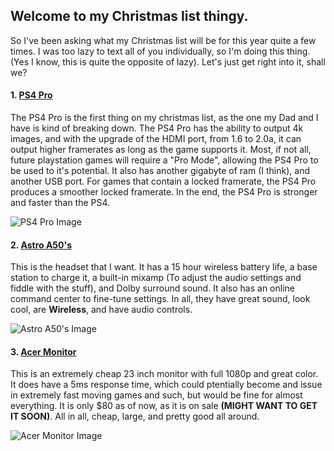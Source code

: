 ## Welcome to my Christmas list thingy.

So I've been asking what my Christmas list will be for this year quite a few times.
I was too lazy to text all of you individually, so I'm doing this thing. (Yes I know, this is quite the opposite of lazy).
Let's just get right into it, shall we?

#### 1. [PS4 Pro](https://www.playstation.com/en-us/explore/ps4-pro/)
The PS4 Pro is the first thing on my christmas list, as the one my Dad and I have is kind of breaking down. The PS4 Pro
has the ability to output 4k images, and with the upgrade of the HDMI port, from 1.6 to 2.0a, it can output higher framerates
as long as the game supports it. Most, if not all, future playstation games will require a "Pro Mode", allowing the PS4 Pro
to be used to it's potential. It also has another gigabyte of ram (I think), and another USB port. For games that contain a locked
framerate, the PS4 Pro produces a smoother locked framerate. In the end, the PS4 Pro is stronger and faster than the PS4.

![PS4 Pro Image](https://cdn.images.express.co.uk/img/dynamic/143/590x/PS4-Pro-Specs-709205.jpg)

#### 2. [Astro A50's](https://www.astrogaming.com/headsets/A50-GEN3-PS4.html#)
This is the headset that I want. It has a 15 hour wireless battery life, a base station to charge it, a built-in mixamp (To adjust the audio settings and fiddle with the stuff), and Dolby surround sound. It also has an online command center to fine-tune settings. In all, they have great sound, look cool, are **Wireless**, and have audio controls.

![Astro A50's Image](https://www.astrogaming.com/dw/image/v2/AALZ_PRD/on/demandware.static/-/Sites-masterCatalog_AstroGaming_RP/default/dw96d3457f/product-images/3AS52-AGW9N-510_primary_3.jpg?sw=720&sh=720&sm=fit)

#### 3. [Acer Monitor](https://www.bestbuy.com/site/acer-h6-series-23-ips-led-hd-monitor-black/4751006.p?skuId=4751006&ref=199&loc=zhehdLHc0f8&acampID=1&siteID=zhehdLHc0f8-YvSoRHULYARPTnE5qag5rg)
This is an extremely cheap 23 inch monitor with full 1080p and great color. It does have a 5ms response time, which could ptentially become and issue in extremely fast moving games and such, but would be fine for almost everything. It is only $80 as of now, as it is on sale **(MIGHT WANT TO GET IT SOON)**. All in all, cheap, large, and pretty good all around.

![Acer Monitor Image](https://pisces.bbystatic.com/image2/BestBuy_US/images/products/4751/4751006_sd.jpg;maxHeight=640;maxWidth=550)
